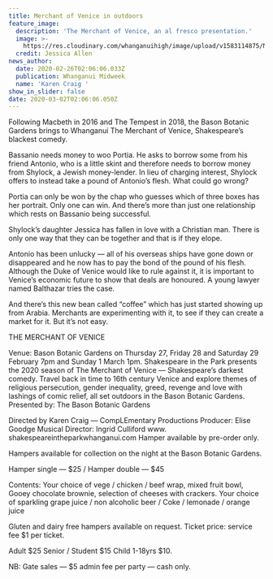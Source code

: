 ```yaml
---
title: Merchant of Venice in outdoors
feature_image:
  description: 'The Merchant of Venice, an al fresco presentation.'
  image: >-
    https://res.cloudinary.com/whanganuihigh/image/upload/v1583114875/News/Midweek_photo_of_cast._26.2.20.jpg
  credit: Jessica Allen
news_author:
  date: 2020-02-26T02:06:06.033Z
  publication: Whanganui Midweek
  name: 'Karen Craig '
show_in_slider: false
date: 2020-03-02T02:06:06.050Z
---
```

Following Macbeth in 2016 and The Tempest in 2018, the Bason Botanic Gardens brings to Whanganui The Merchant of Venice, Shakespeare’s blackest comedy.

Bassanio needs money to woo Portia. He asks to borrow some from his friend Antonio, who is a little skint and therefore needs to borrow money from Shylock, a Jewish money-lender. In lieu of charging interest, Shylock offers to instead take a pound of Antonio’s flesh. What could go wrong?

Portia can only be won by the chap who guesses which of three boxes has her portrait. Only one can win. And there’s more than just one relationship which rests on Bassanio being successful.

Shylock’s daughter Jessica has fallen in love with a Christian man. There is only one way that they can be together and that is if they elope.

Antonio has been unlucky — all of his overseas ships have gone down or disappeared and he now has to pay the bond of the pound of his flesh. Although the Duke of Venice would like to rule against it, it is important to Venice’s economic future to show that deals are honoured. A young lawyer named Balthazar tries the case.

And there’s this new bean called “coffee” which has just started showing up from Arabia. Merchants are experimenting with it, to see if they can create a market for it. But it’s not easy.  

THE MERCHANT OF VENICE

Venue: Bason Botanic Gardens on Thursday 27, Friday 28 and Saturday 29 February 7pm and Sunday 1 March 1pm. Shakespeare in the Park presents the 2020 season of The Merchant of Venice — Shakespeare’s darkest comedy. Travel back in time to 16th century Venice and explore themes of religious persecution, gender inequality, greed, revenge and love with lashings of comic relief, all set outdoors in the Bason Botanic Gardens. Presented by: The Bason Botanic Gardens

Directed by Karen Craig — CompLEmentary Productions Producer: Elise Goodge Musical Director: Ingrid Culliford www. shakespeareintheparkwhanganui.com Hamper available by pre-order only.

Hampers available for collection on the night at the Bason Botanic Gardens.

Hamper single — $25 / Hamper double — $45

Contents: Your choice of vege / chicken / beef wrap, mixed fruit bowl, Gooey chocolate brownie, selection of cheeses with crackers. Your choice of sparkling grape juice / non alcoholic beer / Coke / lemonade / orange juice

Gluten and dairy free hampers available on request. Ticket price: service fee $1 per ticket.

Adult $25 Senior / Student $15 Child 1-18yrs $10.

NB: Gate sales — $5 admin fee per party — cash only.
